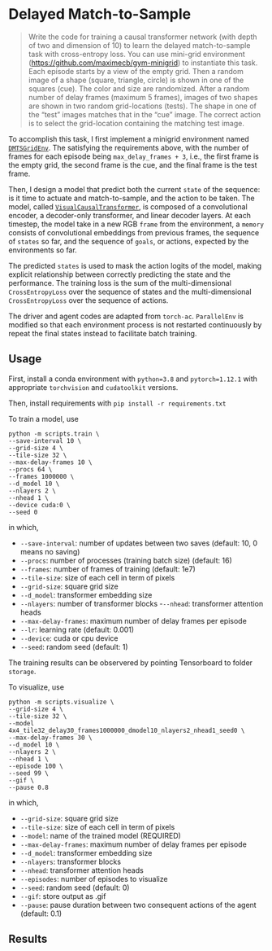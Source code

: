 # Delayed Match-to-Sample

> Write the code for training a causal transformer network (with depth of two and dimension of 10) to learn the delayed match-to-sample task with cross-entropy loss. You can use mini-grid environment (https://github.com/maximecb/gym-minigrid) to
instantiate this task. Each episode starts by a view of the empty grid. Then a random image of a shape (square, triangle, circle) is shown in one of the squares (cue). The color and size are randomized. After a random number of delay frames (maximum 5 frames),
images of two shapes are shown in two random grid-locations (tests). The shape in one of the “test” images matches that in the “cue” image. The correct action is to select the grid-location containing the matching test image.

To accomplish this task, I first implement a minigrid environment named [`DMTSGridEnv`](wm-causal-transformer/working_memory_env/envs/grid_world.py). The satisfying the requirements above, with the number of frames for each episode being `max_delay_frames + 3`, i.e., the first frame is the empty grid, the second frame is the cue, and the final frame is the test frame.

Then, I design a model that predict both the current `state` of the sequence: is it time to actuate and match-to-sample, and the action to be taken. The model, called [`VisualCausalTransformer`](visual_causal_transformer.py), is composed of a convolutional encoder, a decoder-only transformer, and linear decoder layers. At each timestep, the model take in a new RGB `frame` from the environment, a `memory` consists of convolutional embeddings from previous frames, the sequence of `states` so far, and the sequence of `goals`, or actions, expected by the environments so far. 

The predicted `states` is used to mask the action logits of the model, making explicit relationship between correctly predicting the state and the performance. The training loss is the sum of the multi-dimensional `CrossEntropyLoss` over the sequence of states and the multi-dimensional `CrossEntropyLoss` over the sequence of actions.

The driver and agent codes are adapted from `torch-ac`. `ParallelEnv` is modified so that each environment process is not restarted continuously by repeat the final states instead to facilitate batch training.

## Usage
First, install a conda environment with `python=3.8` and  `pytorch=1.12.1` with appropriate `torchvision` and `cudatoolkit` versions.

Then, install requirements with `pip install -r requirements.txt`


To train a model, use
```
python -m scripts.train \
--save-interval 10 \
--grid-size 4 \
--tile-size 32 \
--max-delay-frames 10 \
--procs 64 \
--frames 1000000 \
--d_model 10 \
--nlayers 2 \
--nhead 1 \
--device cuda:0 \
--seed 0
```

in which,
  - `--save-interval`: number of updates between two saves (default: 10, 0 means no saving)
  - `--procs`: number of processes (training batch size) (default: 16)
  - `--frames`: number of frames of training (default: 1e7)
  - `--tile-size`: size of each cell in term of pixels
  - `--grid-size`: square grid size
  - `--d_model`: transformer embedding size
  - `--nlayers`: number of transformer blocks
  -`--nhead`: transformer attention heads
  - `--max-delay-frames`: maximum number of delay frames per episode
  - `--lr`: learning rate (default: 0.001)
  - `--device`: cuda or cpu device
  - `--seed`: random seed (default: 1)

  The training results can be observered by pointing Tensorboard to folder `storage`.

To visualize, use
```
python -m scripts.visualize \
--grid-size 4 \
--tile-size 32 \
--model 4x4_tile32_delay30_frames1000000_dmodel10_nlayers2_nhead1_seed0 \
--max-delay-frames 30 \
--d_model 10 \
--nlayers 2 \
--nhead 1 \
--episode 100 \
--seed 99 \
--gif \
--pause 0.8
```

in which, 
- `--grid-size`: square grid size
- `--tile-size`: size of each cell in term of pixels
- `--model`: name of the trained model (REQUIRED)
- `--max-delay-frames`: maximum number of delay frames per episode
- `--d_model`: transformer embedding size
- `--nlayers`: transformer blocks
- `--nhead`: transformer attention heads
- `--episodes`: number of episodes to visualize
- `--seed`: random seed (default: 0)
- `--gif`: store output as <model>.gif
- `--pause`: pause duration between two consequent actions of the agent (default: 0.1)


## Results



  







